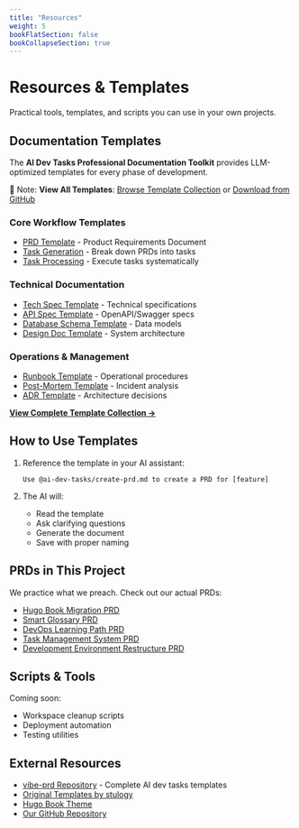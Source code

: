 ```yaml
---
title: "Resources"
weight: 5
bookFlatSection: false
bookCollapseSection: true
---
```


# Resources & Templates

Practical tools, templates, and scripts you can use in your own projects.

## Documentation Templates

The **AI Dev Tasks Professional Documentation Toolkit** provides LLM-optimized templates for every phase of development.

📝 Note:
**View All Templates**: [Browse Template Collection](/docs/templates/) or [Download from GitHub](https://github.com/jeremylongshore/vibe-prd)


### Core Workflow Templates
- [PRD Template](/docs/templates/create-prd/) - Product Requirements Document
- [Task Generation](/docs/templates/generate-tasks/) - Break down PRDs into tasks
- [Task Processing](/docs/templates/process-task-list/) - Execute tasks systematically

### Technical Documentation
- [Tech Spec Template](/docs/templates/create-tech-spec/) - Technical specifications
- [API Spec Template](/docs/templates/create-api-spec/) - OpenAPI/Swagger specs
- [Database Schema Template](/docs/templates/create-database-schema/) - Data models
- [Design Doc Template](/docs/templates/create-design-doc/) - System architecture

### Operations & Management
- [Runbook Template](/docs/templates/create-runbook/) - Operational procedures
- [Post-Mortem Template](/docs/templates/create-post-mortem/) - Incident analysis
- [ADR Template](/docs/templates/adr-template/) - Architecture decisions

[**View Complete Template Collection →**](/docs/templates/)

## How to Use Templates

1. Reference the template in your AI assistant:
   ```
   Use @ai-dev-tasks/create-prd.md to create a PRD for [feature]
   ```

2. The AI will:
   - Read the template
   - Ask clarifying questions
   - Generate the document
   - Save with proper naming

## PRDs in This Project

We practice what we preach. Check out our actual PRDs:

- [Hugo Book Migration PRD](/tasks/prd-hugo-book-migration)
- [Smart Glossary PRD](/tasks/prd-smart-glossary)
- [DevOps Learning Path PRD](/tasks/prd-devops-learning-path)
- [Task Management System PRD](/tasks/prd-task-management-system)
- [Development Environment Restructure PRD](/tasks/prd-development-environment-restructure)

## Scripts & Tools

Coming soon:
- Workspace cleanup scripts
- Deployment automation
- Testing utilities

## External Resources

- [vibe-prd Repository](https://github.com/jeremylongshore/vibe-prd) - Complete AI dev tasks templates
- [Original Templates by stulogy](https://github.com/stulogy)
- [Hugo Book Theme](https://github.com/alex-shpak/hugo-book)
- [Our GitHub Repository](https://github.com/jeremylongshore/startaitools.com)